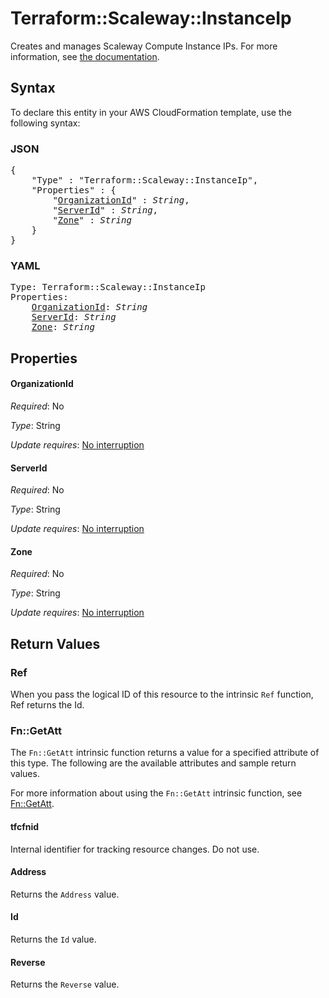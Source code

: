 # Terraform::Scaleway::InstanceIp

Creates and manages Scaleway Compute Instance IPs. For more information, see [the documentation](https://developers.scaleway.com/en/products/instance/api/#ips-268151).

## Syntax

To declare this entity in your AWS CloudFormation template, use the following syntax:

### JSON

<pre>
{
    "Type" : "Terraform::Scaleway::InstanceIp",
    "Properties" : {
        "<a href="#organizationid" title="OrganizationId">OrganizationId</a>" : <i>String</i>,
        "<a href="#serverid" title="ServerId">ServerId</a>" : <i>String</i>,
        "<a href="#zone" title="Zone">Zone</a>" : <i>String</i>
    }
}
</pre>

### YAML

<pre>
Type: Terraform::Scaleway::InstanceIp
Properties:
    <a href="#organizationid" title="OrganizationId">OrganizationId</a>: <i>String</i>
    <a href="#serverid" title="ServerId">ServerId</a>: <i>String</i>
    <a href="#zone" title="Zone">Zone</a>: <i>String</i>
</pre>

## Properties

#### OrganizationId

_Required_: No

_Type_: String

_Update requires_: [No interruption](https://docs.aws.amazon.com/AWSCloudFormation/latest/UserGuide/using-cfn-updating-stacks-update-behaviors.html#update-no-interrupt)

#### ServerId

_Required_: No

_Type_: String

_Update requires_: [No interruption](https://docs.aws.amazon.com/AWSCloudFormation/latest/UserGuide/using-cfn-updating-stacks-update-behaviors.html#update-no-interrupt)

#### Zone

_Required_: No

_Type_: String

_Update requires_: [No interruption](https://docs.aws.amazon.com/AWSCloudFormation/latest/UserGuide/using-cfn-updating-stacks-update-behaviors.html#update-no-interrupt)

## Return Values

### Ref

When you pass the logical ID of this resource to the intrinsic `Ref` function, Ref returns the Id.

### Fn::GetAtt

The `Fn::GetAtt` intrinsic function returns a value for a specified attribute of this type. The following are the available attributes and sample return values.

For more information about using the `Fn::GetAtt` intrinsic function, see [Fn::GetAtt](https://docs.aws.amazon.com/AWSCloudFormation/latest/UserGuide/intrinsic-function-reference-getatt.html).

#### tfcfnid

Internal identifier for tracking resource changes. Do not use.

#### Address

Returns the <code>Address</code> value.

#### Id

Returns the <code>Id</code> value.

#### Reverse

Returns the <code>Reverse</code> value.

